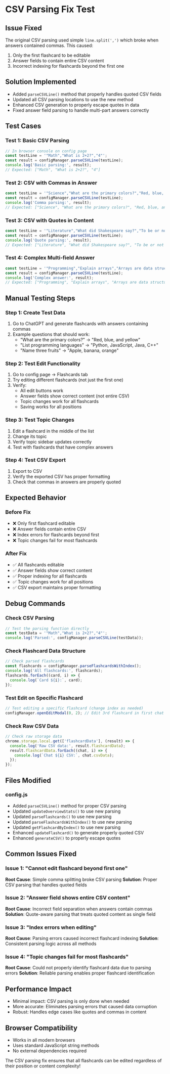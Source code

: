 # CSV Parsing Fix Test

## Issue Fixed
The original CSV parsing used simple `line.split(',')` which broke when answers contained commas. This caused:
1. Only the first flashcard to be editable
2. Answer fields to contain entire CSV content
3. Incorrect indexing for flashcards beyond the first one

## Solution Implemented
- Added `parseCSVLine()` method that properly handles quoted CSV fields
- Updated all CSV parsing locations to use the new method
- Enhanced CSV generation to properly escape quotes in data
- Fixed answer field parsing to handle multi-part answers correctly

## Test Cases

### Test 1: Basic CSV Parsing
```javascript
// In browser console on config page
const testLine = '"Math","What is 2+2?","4"';
const result = configManager.parseCSVLine(testLine);
console.log('Basic parsing:', result);
// Expected: ["Math", "What is 2+2?", "4"]
```

### Test 2: CSV with Commas in Answer
```javascript
const testLine = '"Science","What are the primary colors?","Red, blue, and yellow"';
const result = configManager.parseCSVLine(testLine);
console.log('Comma parsing:', result);
// Expected: ["Science", "What are the primary colors?", "Red, blue, and yellow"]
```

### Test 3: CSV with Quotes in Content
```javascript
const testLine = '"Literature","What did Shakespeare say?","To be or not to be, that is the ""question"""';
const result = configManager.parseCSVLine(testLine);
console.log('Quote parsing:', result);
// Expected: ["Literature", "What did Shakespeare say?", "To be or not to be, that is the "question""]
```

### Test 4: Complex Multi-field Answer
```javascript
const testLine = '"Programming","Explain arrays","Arrays are data structures that store multiple values, like: [1, 2, 3]"';
const result = configManager.parseCSVLine(testLine);
console.log('Complex answer:', result);
// Expected: ["Programming", "Explain arrays", "Arrays are data structures that store multiple values, like: [1, 2, 3]"]
```

## Manual Testing Steps

### Step 1: Create Test Data
1. Go to ChatGPT and generate flashcards with answers containing commas
2. Example questions that should work:
   - "What are the primary colors?" → "Red, blue, and yellow"
   - "List programming languages" → "Python, JavaScript, Java, C++"
   - "Name three fruits" → "Apple, banana, orange"

### Step 2: Test Edit Functionality
1. Go to config page → Flashcards tab
2. Try editing different flashcards (not just the first one)
3. Verify:
   - All edit buttons work
   - Answer fields show correct content (not entire CSV)
   - Topic changes work for all flashcards
   - Saving works for all positions

### Step 3: Test Topic Changes
1. Edit a flashcard in the middle of the list
2. Change its topic
3. Verify topic sidebar updates correctly
4. Test with flashcards that have complex answers

### Step 4: Test CSV Export
1. Export to CSV
2. Verify the exported CSV has proper formatting
3. Check that commas in answers are properly quoted

## Expected Behavior

### Before Fix
- ❌ Only first flashcard editable
- ❌ Answer fields contain entire CSV
- ❌ Index errors for flashcards beyond first
- ❌ Topic changes fail for most flashcards

### After Fix
- ✅ All flashcards editable
- ✅ Answer fields show correct content
- ✅ Proper indexing for all flashcards
- ✅ Topic changes work for all positions
- ✅ CSV export maintains proper formatting

## Debug Commands

### Check CSV Parsing
```javascript
// Test the parsing function directly
const testData = '"Math","What is 2+2?","4"';
console.log('Parsed:', configManager.parseCSVLine(testData));
```

### Check Flashcard Data Structure
```javascript
// Check parsed flashcards
const flashcards = configManager.parseFlashcardsWithIndex();
console.log('All flashcards:', flashcards);
flashcards.forEach((card, i) => {
  console.log(`Card ${i}:`, card);
});
```

### Test Edit on Specific Flashcard
```javascript
// Test editing a specific flashcard (change index as needed)
configManager.openEditModal(0, 2); // Edit 3rd flashcard in first chat
```

### Check Raw CSV Data
```javascript
// Check raw storage data
chrome.storage.local.get(['flashcardData'], (result) => {
  console.log('Raw CSV data:', result.flashcardData);
  result.flashcardData.forEach((chat, i) => {
    console.log(`Chat ${i} CSV:`, chat.csvData);
  });
});
```

## Files Modified

### config.js
- Added `parseCSVLine()` method for proper CSV parsing
- Updated `updateOverviewStats()` to use new parsing
- Updated `parseFlashcards()` to use new parsing
- Updated `parseFlashcardsWithIndex()` to use new parsing
- Updated `getFlashcardByIndex()` to use new parsing
- Enhanced `updateFlashcard()` to generate properly quoted CSV
- Enhanced `generateCSV()` to properly escape quotes

## Common Issues Fixed

### Issue 1: "Cannot edit flashcard beyond first one"
**Root Cause**: Simple comma splitting broke CSV parsing
**Solution**: Proper CSV parsing that handles quoted fields

### Issue 2: "Answer field shows entire CSV content"
**Root Cause**: Incorrect field separation when answers contain commas
**Solution**: Quote-aware parsing that treats quoted content as single field

### Issue 3: "Index errors when editing"
**Root Cause**: Parsing errors caused incorrect flashcard indexing
**Solution**: Consistent parsing logic across all methods

### Issue 4: "Topic changes fail for most flashcards"
**Root Cause**: Could not properly identify flashcard data due to parsing errors
**Solution**: Reliable parsing enables proper flashcard identification

## Performance Impact
- Minimal impact: CSV parsing is only done when needed
- More accurate: Eliminates parsing errors that caused data corruption
- Robust: Handles edge cases like quotes and commas in content

## Browser Compatibility
- Works in all modern browsers
- Uses standard JavaScript string methods
- No external dependencies required

The CSV parsing fix ensures that all flashcards can be edited regardless of their position or content complexity!